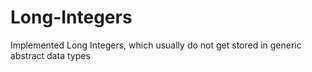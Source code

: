 # Long-Integers
Implemented Long Integers, which usually do not get stored in generic abstract data types 
